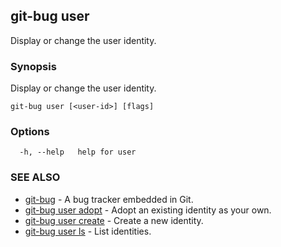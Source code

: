## git-bug user

Display or change the user identity.

### Synopsis

Display or change the user identity.

```
git-bug user [<user-id>] [flags]
```

### Options

```
  -h, --help   help for user
```

### SEE ALSO

* [git-bug](git-bug.md)	 - A bug tracker embedded in Git.
* [git-bug user adopt](git-bug_user_adopt.md)	 - Adopt an existing identity as your own.
* [git-bug user create](git-bug_user_create.md)	 - Create a new identity.
* [git-bug user ls](git-bug_user_ls.md)	 - List identities.

